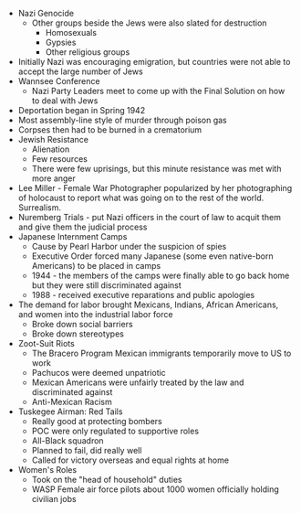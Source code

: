 - Nazi Genocide
	- Other groups beside the Jews were also slated for destruction
		- Homosexuals
		- Gypsies
		- Other religious groups
- Initially Nazi was encouraging emigration, but countries were not able to accept the large number of Jews
- Wannsee Conference
	- Nazi Party Leaders meet to come up with the Final Solution on how to deal with Jews
- Deportation began in Spring 1942
- Most assembly-line style of murder through poison gas
- Corpses then had to be burned in a crematorium
- Jewish Resistance
	- Alienation
	- Few resources
	- There were few uprisings, but this minute resistance was met with more anger
- Lee Miller - Female War Photographer popularized by her photographing of holocaust to report what was going on to the rest of the world. Surrealism.
- Nuremberg Trials - put Nazi officers in the court of law to acquit them and give them the judicial process
- Japanese Internment Camps
	- Cause by Pearl Harbor under the suspicion of spies
	- Executive Order forced many Japanese (some even native-born Americans) to be placed in camps
	- 1944 - the members of the camps were finally able to go back home but they were still discriminated against
	- 1988 - received executive reparations and public apologies
- The demand for labor brought Mexicans, Indians, African Americans, and women into the industrial labor force
	- Broke down social barriers
	- Broke down stereotypes
- Zoot-Suit Riots
	- The Bracero Program Mexican immigrants temporarily move to US to work
	- Pachucos were deemed unpatriotic
	- Mexican Americans were unfairly treated by the law and discriminated against
	- Anti-Mexican Racism
- Tuskegee Airman: Red Tails
	- Really good at protecting bombers 
	- POC were only regulated to supportive roles
	- All-Black squadron
	- Planned to fail, did really well
	- Called for victory overseas and equal rights at home
- Women's Roles
	- Took on the "head of household" duties
	- WASP Female air force pilots about 1000 women officially holding civilian jobs